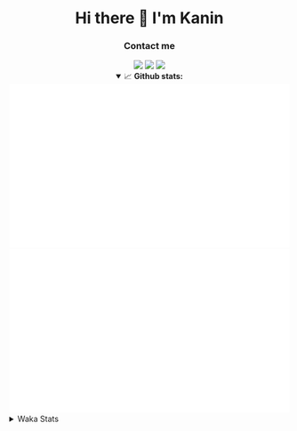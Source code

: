 <div align="center">
 <h1>Hi there 👋 I'm Kanin</h1>
 <h3>Contact me</h3>
 <a href="mailto:im@kanin.dev"><img src="https://img.shields.io/badge/gmail-%23D14836.svg?&style=for-the-badge&logo=gmail&logoColor=white"/></a>
 <a href="https://twitter.com/KaninDev"><img src="https://img.shields.io/badge/twitter-%231DA1F2.svg?&style=for-the-badge&logo=twitter&logoColor=white"/></a>
 <a href="https://www.linkedin.com/in/KaninDev"><img src="https://img.shields.io/badge/linkedin-%230077B5.svg?&style=for-the-badge&logo=linkedin&logoColor=white"/></a>
<details open>
  <summary>📈 <b>Github stats:</b></summary>
  <img src="https://github.com/Kanin/Kanin/blob/master/scripts/GitHubStats/generated/overview.svg"/>
  <img src="https://github.com/Kanin/Kanin/blob/master/scripts/GitHubStats/generated/languages.svg"/>
</details>
</div>

<details>
 <summary>Waka Stats</summary>

<!--START_SECTION:waka-->
![Code Time](http://img.shields.io/badge/Code%20Time-1%2C886%20hrs%201%20min-blue)

![Profile Views](http://img.shields.io/badge/Profile%20Views-0-blue)

![Lines of code](https://img.shields.io/badge/From%20Hello%20World%20I%27ve%20Written-21%20Thousand%20lines%20of%20code-blue)

**🐱 My GitHub Data** 

> 🏆 255 Contributions in the Year 2022
 > 
> 📦 89.4 kB Used in GitHub's Storage 
 > 
> 🚫 Not Opted to Hire
 > 
> 📜 17 Public Repositories 
 > 
> 🔑 8 Private Repositories  
 > 
**I'm a Night 🦉** 

```text
🌞 Morning    78 commits     ████░░░░░░░░░░░░░░░░░░░░░   16.74% 
🌆 Daytime    108 commits    █████░░░░░░░░░░░░░░░░░░░░   23.18% 
🌃 Evening    162 commits    ████████░░░░░░░░░░░░░░░░░   34.76% 
🌙 Night      118 commits    ██████░░░░░░░░░░░░░░░░░░░   25.32%

```
📅 **I'm Most Productive on Thursday** 

```text
Monday       56 commits     ███░░░░░░░░░░░░░░░░░░░░░░   12.02% 
Tuesday      51 commits     ██░░░░░░░░░░░░░░░░░░░░░░░   10.94% 
Wednesday    79 commits     ████░░░░░░░░░░░░░░░░░░░░░   16.95% 
Thursday     83 commits     ████░░░░░░░░░░░░░░░░░░░░░   17.81% 
Friday       57 commits     ███░░░░░░░░░░░░░░░░░░░░░░   12.23% 
Saturday     77 commits     ████░░░░░░░░░░░░░░░░░░░░░   16.52% 
Sunday       63 commits     ███░░░░░░░░░░░░░░░░░░░░░░   13.52%

```


📊 **This Week I Spent My Time On** 

```text
⌚︎ Time Zone: America/New_York

💬 Programming Languages: 
Python                   6 hrs 34 mins       █████████████████████░░░░   83.72% 
Java                     57 mins             ███░░░░░░░░░░░░░░░░░░░░░░   12.27% 
Text                     4 mins              ░░░░░░░░░░░░░░░░░░░░░░░░░   0.94% 
Bash                     2 mins              ░░░░░░░░░░░░░░░░░░░░░░░░░   0.62% 
virtualenv               2 mins              ░░░░░░░░░░░░░░░░░░░░░░░░░   0.54%

🔥 Editors: 
PyCharm                  6 hrs 43 mins       █████████████████████░░░░   85.74% 
IntelliJ                 1 hr 7 mins         ███░░░░░░░░░░░░░░░░░░░░░░   14.26%

🐱‍💻 Projects: 
BoobBotCommunity         6 hrs 31 mins       ████████████████████░░░░░   83.14% 
Bukkit-Duties            1 hr 5 mins         ███░░░░░░░░░░░░░░░░░░░░░░   13.96% 
discord-py               12 mins             ░░░░░░░░░░░░░░░░░░░░░░░░░   2.59% 
Tickets                  1 min               ░░░░░░░░░░░░░░░░░░░░░░░░░   0.31%

💻 Operating System: 
Linux                    7 hrs 50 mins       █████████████████████████   100.0%

```

**I Mostly Code in Python** 

```text
Python                   23 repos            ███████████████████░░░░░░   76.67% 
JavaScript               3 repos             ██░░░░░░░░░░░░░░░░░░░░░░░   10.0% 
Java                     2 repos             █░░░░░░░░░░░░░░░░░░░░░░░░   6.67% 
Kotlin                   1 repo              ░░░░░░░░░░░░░░░░░░░░░░░░░   3.33% 
HTML                     1 repo              ░░░░░░░░░░░░░░░░░░░░░░░░░   3.33%

```


**Timeline**

![Chart not found](https://raw.githubusercontent.com/Kanin/Kanin/master/charts/bar_graph.png) 


 Last Updated on 29/06/2022 23:06:07 UTC
<!--END_SECTION:waka-->
</details>
